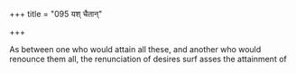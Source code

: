 +++
title = "095 यश् चैतान्"

+++

As between one who would attain all these, and another who would renounce them all, the renunciation of desires surf asses the attainment of